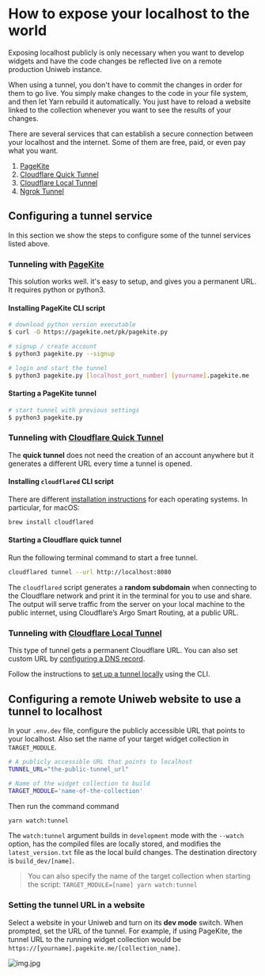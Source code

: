 # How to expose your localhost to the world

Exposing localhost publicly is only necessary when you want to develop widgets and have the code changes be reflected live on a remote production Uniweb instance.

When using a tunnel, you don't have to commit the changes in order for them to go live. You simply make changes to the code in your file system, and then let Yarn rebuild it automatically. You just have to reload a website linked to the collection whenever you want to see the results of your changes.

There are several services that can establish a secure connection between your localhost and the internet. Some of them are free, paid, or even pay what you want.

1. [PageKite](https://pagekite.net/)
2. [Cloudflare Quick Tunnel](https://developers.cloudflare.com/cloudflare-one/connections/connect-apps/)
3.  [Cloudflare Local Tunnel](https://developers.cloudflare.com/cloudflare-one/connections/connect-apps/install-and-setup/tunnel-guide/local/#set-up-a-tunnel-locally-cli-setup)
4. [Ngrok Tunnel](https://ngrok.com/docs/secure-tunnels/)

## Configuring a tunnel service

In this section we show the steps to configure some of the tunnel services listed above.

### Tunneling with [PageKite](https://pagekite.net/)

This solution works well. it's easy to setup, and gives you a permanent URL. It requires python or python3. 

#### Installing PageKite CLI script

```bash
# download python version executable
$ curl -O https://pagekite.net/pk/pagekite.py 

# signup / create account
$ python3 pagekite.py --signup 

# login and start the tunnel
$ python3 pagekite.py [localhost_port_number] [yourname].pagekite.me 
```

#### Starting a PageKite tunnel

```bash
# start tunnel with previous settings
$ python3 pagekite.py 
```

### Tunneling with [Cloudflare Quick Tunnel](https://developers.cloudflare.com/cloudflare-one/connections/connect-apps/do-more-with-tunnels/trycloudflare/)

The **quick tunnel** does not need the creation of an account anywhere but it generates a different URL every time a tunnel is opened.

#### Installing `cloudflared` CLI script

There are different [installation instructions](https://developers.cloudflare.com/cloudflare-one/connections/connect-apps/install-and-setup/installation/) for each operating systems. In particular, for macOS:

 ```bash
 brew install cloudflared
 ```

#### Starting a Cloudflare quick tunnel

Run the following terminal command to start a free tunnel.

 ```bash
 cloudflared tunnel --url http://localhost:8080
 ```

The `cloudflared` script generates a **random subdomain** when connecting to the Cloudflare network and print it in the terminal for you to use and share. The output will serve traffic from the server on your local machine to the public internet, using Cloudflare’s Argo Smart Routing, at a public URL.

### Tunneling with [Cloudflare Local Tunnel](https://developers.cloudflare.com/cloudflare-one/connections/connect-apps/)

This type of tunnel gets a permanent Cloudflare URL. You can also set custom URL by [configuring a DNS record](https://developers.cloudflare.com/cloudflare-one/connections/connect-apps/routing-to-tunnel/dns/).

Follow the instructions to [set up a tunnel locally](https://developers.cloudflare.com/cloudflare-one/connections/connect-apps/install-and-setup/tunnel-guide/local/#set-up-a-tunnel-locally-cli-setup) using the CLI.

## Configuring a remote Uniweb website to use a tunnel to localhost

In your `.env.dev` file, configure the publicly accessible URL that points to your localhost. Also set the name of your target widget collection in `TARGET_MODULE`.

```bash
# A publicly accessible URL that points to localhost
TUNNEL_URL="the-public-tunnel_url"

# Name of the widget collection to build
TARGET_MODULE='name-of-the-collection'
```

Then run the command command

```bash
yarn watch:tunnel
```

The `watch:tunnel` argument builds in `development` mode with the `--watch` option, has the compiled files are locally stored, and modifies the `latest_version.txt` file as the local build changes. The destination directory is `build_dev/[name]`.

> You can also specify the name of the target collection when starting the script: `TARGET_MODULE=[name] yarn watch:tunnel`

### Setting the tunnel URL in a website

Select a website in your Uniweb and turn on its **dev mode** switch. When prompted, set the URL of the tunnel. For example, if using PageKite, the tunnel URL to the running widget collection would be `https://[yourname].pagekite.me/[collection_name]`.

![img.jpg](assets/websiteDevMode.png)

